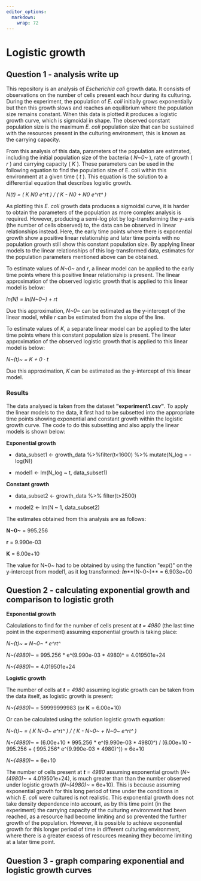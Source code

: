 ```yaml
---
editor_options: 
  markdown: 
    wrap: 72
---
```


# Logistic growth

## Question 1 - analysis write up

This repository is an analysis of *Escherichia coli* growth data. It
consists of observations on the number of cells present each hour during
its culturing. During the experiment, the population of *E. coli*
initially grows exponentially but then this growth slows and reaches an
equilibrium where the population size remains constant. When this data
is plotted it produces a logistic growth curve, which is sigmoidal in
shape. The observed constant population size is the maximum *E. coli*
population size that can be sustained with the resources present in the
culturing environment, this is known as the carrying capacity.

From this analysis of this data, parameters of the population are
estimated, including the initial population size of the bacteria (
*N~0~* ), rate of growth ( *r* ) and carrying capacity ( *K* ). These
parameters can be used in the following equation to find the population
size of E. coli within this environment at a given time ( *t* ). This
equation is the solution to a differential equation that describes
logistic growth.

*N(t) = ( K N0 e^rt ) / ( K - N0 + N0 e^rt^ )*

As plotting this *E. coli* growth data produces a sigmoidal curve, it is
harder to obtain the parameters of the population as more complex
analysis is required. However, producing a semi-log plot by
log-transforming the y-axis (the number of cells observed) to, the data
can be observed in linear relationships instead. Here, the early time
points where there is exponential growth show a positive linear
relationship and later time points with no population growth still show
this constant population size. By applying linear models to the linear
relationships of this log-transformed data, estimates for the population
parameters mentioned above can be obtained.

To estimate values of *N~0~* and *r*, a linear model can be applied to
the early time points where this positive linear relationship is
present. The linear approximation of the observed logistic growth that
is applied to this linear model is below:

*ln(N) = ln(N~0~) + rt*

Due this approximation, *N~0~* can be estimated as the y-intercept of
the linear model, while *r* can be estimated from the slope of the line.

To estimate values of *K*, a separate linear model can be applied to the
later time points where this constant population size is present. The
linear approximation of the observed logistic growth that is applied to
this linear model is below:

*N~(t)~ = K + 0 · t*

Due this approximation, *K* can be estimated as the y-intercept of this
linear model.

### Results

The data analysed is taken from the dataset **"experiment1.csv"**. To
apply the linear models to the data, it first had to be subsetted into
the appropriate time points showing exponential and constant growth
within the logistic growth curve. The code to do this subsetting and
also apply the linear models is shown below:

**Exponential growth**

-   data_subset1 \<- growth_data %\>%filter(t\<1600) %\>% mutate(N_log
    = - log(N))

-   model1 \<- lm(N_log \~ t, data_subset1)

**Constant growth**

-   data_subset2 \<- growth_data %\>% filter(t\>2500)

-   model2 \<- lm(N \~ 1, data_subset2)

The estimates obtained from this analysis are as follows:

**N~0~** = 995.256

**r** = 9.990e-03

**K** = 6.00e+10

The value for N~0~ had to be obtained by using the function "exp()" on
the y-intercept from model1, as it log transformed: ***ln*****(N~0~)** =
6.903e+00

## Question 2 - calculating exponential growth and comparison to logistic groth

**Exponential growth**

Calculations to find for the number of cells present at ***t** = 4980*
(the last time point in the experiment) assuming exponential growth is
taking place:

*N~(t)~ = N~0~ \* e^rt^*

*N~(4980)~* = 995.256 \* e^(9.990e-03 \* 4980)^ = 4.019501e+24

*N~(4980)~* = 4.019501e+24

**Logistic growth**

The number of cells at ***t** = 4980* assuming logistic growth can be
taken from the data itself, as logistic growth is present:

*N~(4980)~* = 59999999983 (or **K** = 6.00e+10)

Or can be calculated using the solution logistic growth equation:

*N~(t)~ = ( K N~0~ e^rt^ ) / ( K - N~0~ + N~0~ e^rt^ )*

*N~(4980)~* = (6.00e+10 \* 995.256 \* e^(9.990e-03 \* 4980)^) /
(6.00e+10 - 995.256 + ( 995.256\* e^(9.990e-03 \* 4980)^)) = 6e+10

*N~(4980)~* = 6e+10

The number of cells present at ***t** = 4980* assuming exponential
growth (*N~(4980)~* = 4.019501e+24), is much greater than than the
number observed under logistic growth (*N~(4980)~* = 6e+10). This is
because assuming exponential growth for this long period of time under
the conditions in which *E. coli* were cultured is not realistic. This
exponential growth does not take density dependence into account, as by
this time point (in the experiment) the carrying capacity of the
culturing environment had been reached, as a resource had become
limiting and so prevented the further growth of the population. However,
it is possible to achieve exponential growth for this longer period of
time in different culturing environment, where there is a greater excess
of resources meaning they become limiting at a later time point.

## Question 3 - graph comparing exponential and logistic growth curves
